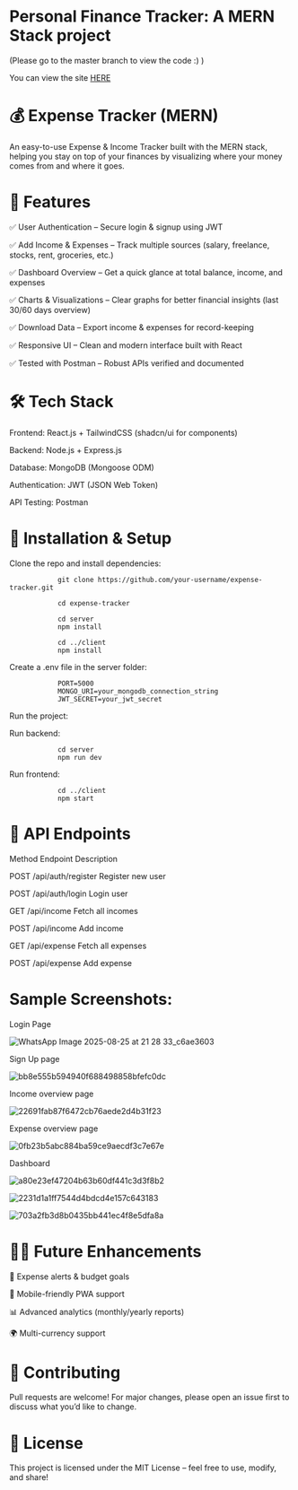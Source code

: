 # Personal Finance Tracker: A MERN Stack project


(Please go to the master branch to view the code :) )


   You can view the site [HERE](https://c8d4l5sp-5173.inc1.devtunnels.ms/login)
  
# 💰 Expense Tracker (MERN)

An easy-to-use Expense & Income Tracker built with the MERN stack, helping you stay on top of your finances by visualizing where your money comes from and where it goes.


# 🚀 Features

✅ User Authentication – Secure login & signup using JWT

✅ Add Income & Expenses – Track multiple sources (salary, freelance, stocks, rent, groceries, etc.)

✅ Dashboard Overview – Get a quick glance at total balance, income, and expenses

✅ Charts & Visualizations – Clear graphs for better financial insights (last 30/60 days overview)

✅ Download Data – Export income & expenses for record-keeping

✅ Responsive UI – Clean and modern interface built with React

✅ Tested with Postman – Robust APIs verified and documented

# 🛠️ Tech Stack

Frontend: React.js + TailwindCSS (shadcn/ui for components)

Backend: Node.js + Express.js

Database: MongoDB (Mongoose ODM)

Authentication: JWT (JSON Web Token)

API Testing: Postman

# 🔧 Installation & Setup

Clone the repo and install dependencies:

                git clone https://github.com/your-username/expense-tracker.git

                cd expense-tracker

                cd server
                npm install

                cd ../client
                npm install


Create a .env file in the server folder:

                PORT=5000
                MONGO_URI=your_mongodb_connection_string
                JWT_SECRET=your_jwt_secret


Run the project:

Run backend:
                  
                cd server
                npm run dev

Run frontend:

                cd ../client
                npm start

# 📌 API Endpoints 
Method	Endpoint	Description

POST	   /api/auth/register	Register new user

POST	   /api/auth/login	Login user

GET	    /api/income	Fetch all incomes

POST	    /api/income	Add income

GET	   /api/expense	Fetch all expenses

POST	   /api/expense	Add expense

   
# Sample Screenshots:
Login Page

![WhatsApp Image 2025-08-25 at 21 28 33_c6ae3603](https://github.com/user-attachments/assets/970709ad-1a9c-4b27-8a39-b3c1f0bb60d7)

Sign Up page

![bb8e555b594940f688498858bfefc0dc](https://github.com/user-attachments/assets/ea1740c2-7c9f-44a4-a93d-b8fb4580f894)

Income overview page 

![22691fab87f6472cb76aede2d4b31f23](https://github.com/user-attachments/assets/a3f8edb4-4819-49a3-bfbf-65420245f17d)

Expense overview page


![0fb23b5abc884ba59ce9aecdf3c7e67e](https://github.com/user-attachments/assets/ff7dc0b6-89f5-4d6f-bf8a-fb0a62fd0b6b)

Dashboard

![a80e23ef47204b63b60df441c3d3f8b2](https://github.com/user-attachments/assets/5bc426d7-2f00-447a-8656-cc7a0091b2c7)

![2231d1a1ff7544d4bdcd4e157c643183](https://github.com/user-attachments/assets/efb42e05-f43d-467e-8fdc-0c0d107bcc79)

![703a2fb3d8b0435bb441ec4f8e5dfa8a](https://github.com/user-attachments/assets/0818d6db-669f-4f8a-8952-8f638a718a89)



# 🧑‍💻 Future Enhancements

🔔 Expense alerts & budget goals

📱 Mobile-friendly PWA support

📊 Advanced analytics (monthly/yearly reports)

🌍 Multi-currency support

# 🤝 Contributing

Pull requests are welcome! For major changes, please open an issue first to discuss what you’d like to change.

# 📜 License

This project is licensed under the MIT License – feel free to use, modify, and share!
